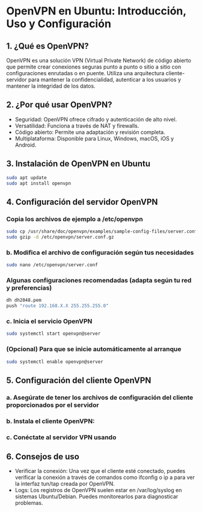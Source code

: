 # OpenVPN en Ubuntu: Introducción, Uso y Configuración

## 1. ¿Qué es OpenVPN?

OpenVPN es una solución VPN (Virtual Private Network) de código abierto que permite crear conexiones seguras punto a punto o sitio a sitio con configuraciones enrutadas o en puente. Utiliza una arquitectura cliente-servidor para mantener la confidencialidad, autenticar a los usuarios y mantener la integridad de los datos.

## 2. ¿Por qué usar OpenVPN?

- Seguridad: OpenVPN ofrece cifrado y autenticación de alto nivel.
- Versatilidad: Funciona a través de NAT y firewalls.
- Código abierto: Permite una adaptación y revisión completa.
- Multiplataforma: Disponible para Linux, Windows, macOS, iOS y Android.

## 3. Instalación de OpenVPN en Ubuntu

~~~sh
sudo apt update
sudo apt install openvpn
~~~

## 4. Configuración del servidor OpenVPN

### Copia los archivos de ejemplo a /etc/openvpn

~~~sh
sudo cp /usr/share/doc/openvpn/examples/sample-config-files/server.conf.gz /etc/openvpn/
sudo gzip -d /etc/openvpn/server.conf.gz
~~~

### b. Modifica el archivo de configuración según tus necesidades

~~~sh
sudo nano /etc/openvpn/server.conf
~~~

### Algunas configuraciones recomendadas (adapta según tu red y preferencias)

~~~sh
dh dh2048.pem
push "route 192.168.X.X 255.255.255.0" 
~~~

### c. Inicia el servicio OpenVPN

~~~sh
sudo systemctl start openvpn@server
~~~

### (Opcional) Para que se inicie automáticamente al arranque

~~~sh
sudo systemctl enable openvpn@server
~~~

## 5. Configuración del cliente OpenVPN

### a. Asegúrate de tener los archivos de configuración del cliente proporcionados por el servidor

### b. Instala el cliente OpenVPN:

### c. Conéctate al servidor VPN usando

## 6. Consejos de uso

- Verificar la conexión: Una vez que el cliente esté conectado, puedes verificar la conexión a través de comandos como ifconfig o ip a para ver la interfaz tun/tap creada por OpenVPN.
- Logs: Los registros de OpenVPN suelen estar en /var/log/syslog en sistemas Ubuntu/Debian. Puedes monitorearlos para diagnosticar problemas.
